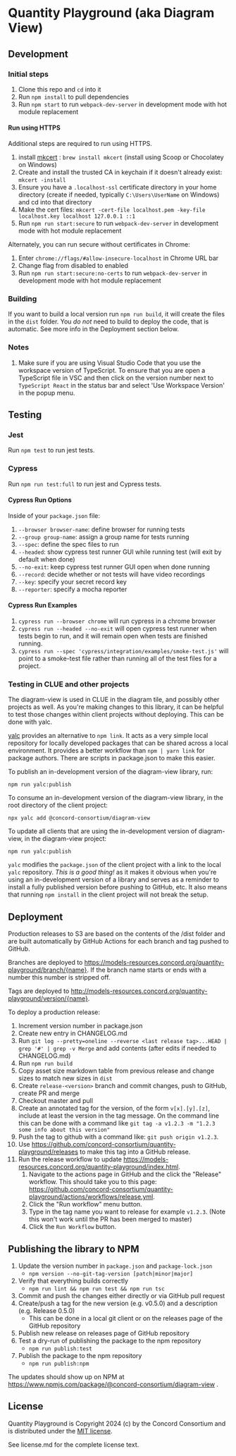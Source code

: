 # Quantity Playground (aka Diagram View)

## Development

### Initial steps

1. Clone this repo and `cd` into it
2. Run `npm install` to pull dependencies
3. Run `npm start` to run `webpack-dev-server` in development mode with hot module replacement

#### Run using HTTPS

Additional steps are required to run using HTTPS.

1. install [mkcert](https://github.com/FiloSottile/mkcert) : `brew install mkcert` (install using Scoop or Chocolatey on Windows)
2. Create and install the trusted CA in keychain if it doesn't already exist:   `mkcert -install`
3. Ensure you have a `.localhost-ssl` certificate directory in your home directory (create if needed, typically `C:\Users\UserName` on Windows) and cd into that directory
4. Make the cert files: `mkcert -cert-file localhost.pem -key-file localhost.key localhost 127.0.0.1 ::1`
5. Run `npm run start:secure` to run `webpack-dev-server` in development mode with hot module replacement

Alternately, you can run secure without certificates in Chrome:

1. Enter `chrome://flags/#allow-insecure-localhost` in Chrome URL bar
2. Change flag from disabled to enabled
3. Run `npm run start:secure:no-certs` to run `webpack-dev-server` in development mode with hot module replacement

### Building

If you want to build a local version run `npm run build`, it will create the files in the `dist` folder.
You *do not* need to build to deploy the code, that is automatic.  See more info in the Deployment section below.

### Notes

1. Make sure if you are using Visual Studio Code that you use the workspace version of TypeScript.
   To ensure that you are open a TypeScript file in VSC and then click on the version number next to
   `TypeScript React` in the status bar and select 'Use Workspace Version' in the popup menu.

## Testing

### Jest

Run `npm test` to run jest tests.

### Cypress

Run `npm run test:full` to run jest and Cypress tests.

#### Cypress Run Options

Inside of your `package.json` file:

1. `--browser browser-name`: define browser for running tests
2. `--group group-name`: assign a group name for tests running
3. `--spec`: define the spec files to run
4. `--headed`: show cypress test runner GUI while running test (will exit by default when done)
5. `--no-exit`: keep cypress test runner GUI open when done running
6. `--record`: decide whether or not tests will have video recordings
7. `--key`: specify your secret record key
8. `--reporter`: specify a mocha reporter

#### Cypress Run Examples

1. `cypress run --browser chrome` will run cypress in a chrome browser
2. `cypress run --headed --no-exit` will open cypress test runner when tests begin to run, and it will remain open when tests are finished running.
3. `cypress run --spec 'cypress/integration/examples/smoke-test.js'` will point to a smoke-test file rather than running all of the test files for a project.

### Testing in CLUE and other projects

The diagram-view is used in CLUE in the diagram tile, and possibly other projects as well. As you're making changes to this library, it can be helpful to test those changes within client projects without deploying. This can be done with yalc.

[yalc](https://www.npmjs.com/package/yalc) provides an alternative to `npm link`. It acts as a very simple local repository for locally developed packages that can be shared across a local environment. It provides a better workflow than `npm | yarn link` for package authors. There are scripts in package.json to make this easier.

To publish an in-development version of the diagram-view library, run:

`npm run yalc:publish`

To consume an in-development version of the diagram-view library, in the root directory of the client project:

`npx yalc add @concord-consortium/diagram-view`

To update all clients that are using the in-development version of diagram-view, in the diagram-view project:

`npm run yalc:publish`

`yalc` modifies the `package.json` of the client project with a link to the local `yalc` repository. _This is a good thing!_ as it makes it obvious when you're using an in-development version of a library and serves as a reminder to install a fully published version before pushing to GitHub, etc. It also means that running `npm install` in the client project will not break the setup.

## Deployment

Production releases to S3 are based on the contents of the /dist folder and are built automatically by GitHub Actions
for each branch and tag pushed to GitHub.

Branches are deployed to <https://models-resources.concord.org/quantity-playground/branch/{name}>.
If the branch name starts or ends with a number this number is stripped off.

Tags are deployed to <http://models-resources.concord.org/quantity-playground/version/{name}>.

To deploy a production release:

1. Increment version number in package.json
2. Create new entry in CHANGELOG.md
3. Run `git log --pretty=oneline --reverse <last release tag>...HEAD | grep '#' | grep -v Merge` and add contents (after edits if needed to CHANGELOG.md)
4. Run `npm run build`
5. Copy asset size markdown table from previous release and change sizes to match new sizes in `dist`
6. Create `release-<version>` branch and commit changes, push to GitHub, create PR and merge
7. Checkout master and pull
8. Create an annotated tag for the version, of the form `v[x].[y].[z]`, include at least the version in the tag message. On the command line this can be done with a command like `git tag -a v1.2.3 -m "1.2.3 some info about this version"`
9. Push the tag to github with a command like: `git push origin v1.2.3`.
10. Use https://github.com/concord-consortium/quantity-playground/releases to make this tag into a GitHub release.
11. Run the release workflow to update https://models-resources.concord.org/quantity-playground/index.html. 
    1. Navigate to the actions page in GitHub and the click the "Release" workflow. This should take you to this page: https://github.com/concord-consortium/quantity-playground/actions/workflows/release.yml. 
    2. Click the "Run workflow" menu button. 
    3. Type in the tag name you want to release for example `v1.2.3`.  (Note this won't work until the PR has been merged to master)
    4. Click the `Run Workflow` button.

## Publishing the library to NPM

1. Update the version number in `package.json` and `package-lock.json`
    - `npm version --no-git-tag-version [patch|minor|major]`
1. Verify that everything builds correctly
    - `npm run lint && npm run test && npm run tsc`
1. Commit and push the changes either directly or via GitHub pull request
1. Create/push a tag for the new version (e.g. v0.5.0) and a description (e.g. Release 0.5.0)
    - This can be done in a local git client or on the releases page of the GitHub repository
1. Publish new release on releases page of GitHub repository
1. Test a dry-run of publishing the package to the npm repository
    - `npm run publish:test`
1. Publish the package to the npm repository
    - `npm run publish:npm`

The updates should show up on NPM at <https://www.npmjs.com/package/@concord-consortium/diagram-view> .

## License

Quantity Playground is Copyright 2024 (c) by the Concord Consortium and is distributed under the [MIT license](http://www.opensource.org/licenses/MIT).

See license.md for the complete license text.
